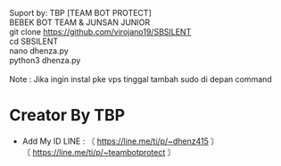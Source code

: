 Suport by: TBP [TEAM BOT PROTECT]<br> 
                BEBEK BOT TEAM & JUNSAN JUNIOR <br> 
git clone https://github.com/virojano19/SBSILENT <br> 
cd SBSILENT <br> 
nano dhenza.py <br> 
python3 dhenza.py <br>            
Note : Jika ingin instal pke vps tinggal tambah sudo di depan command<br> 


 # Creator By TBP <br> 
- Add My ID LINE : 〘 https://line.me/ti/p/~dhenz415 〙<br> 
                   〘 https://line.me/ti/p/~teambotprotect 〙<br> 

